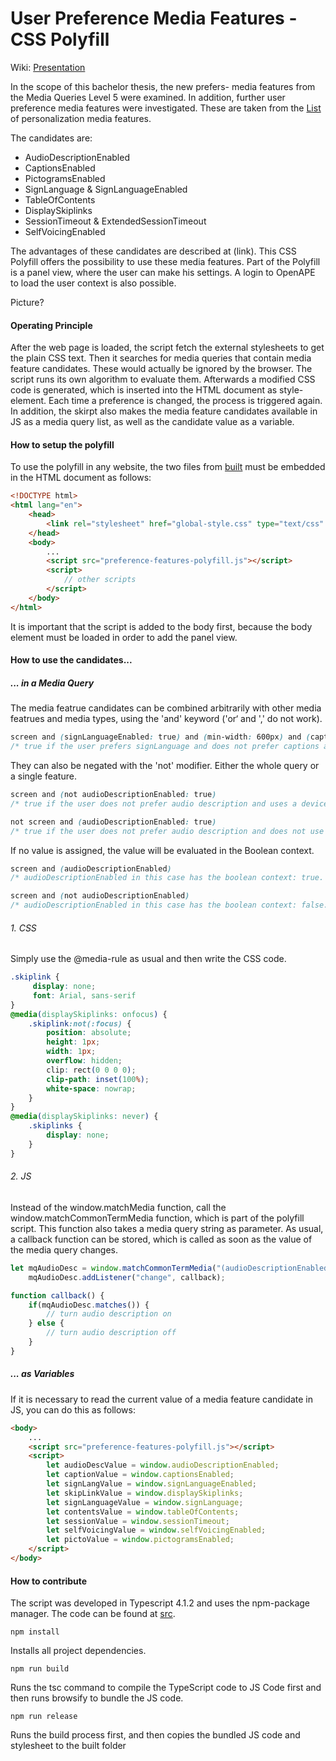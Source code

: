 # User Preference Media Features - CSS Polyfill

Wiki: [Presentation](https://gitlab.mi.hdm-stuttgart.de/ns107/ba-mq5/-/wikis/Presentation:-Common-Terms-as-Media-Features)

In the scope of this bachelor thesis, the new prefers- media features from the Media Queries Level 5 were examined. 
In addition, further user preference media features were investigated. These are taken from the [List](https://www.w3.org/WAI/APA/wiki/Media_features_use_cases_for_personalization) of personalization media features.

The candidates are:
* AudioDescriptionEnabled
* CaptionsEnabled
* PictogramsEnabled
* SignLanguage & SignLanguageEnabled
* TableOfContents
* DisplaySkiplinks
* SessionTimeout & ExtendedSessionTimeout
* SelfVoicingEnabled

The advantages of these candidates are described at (link). 
This CSS Polyfill offers the possibility to use these media features. 
Part of the Polyfill is a panel view, where the user can make his settings.
A login to OpenAPE to load the user context is also possible.

Picture?

#### Operating Principle
After the web page is loaded, the script fetch the external stylesheets to get the plain CSS text. 
Then it searches for media queries that contain media feature candidates. 
These would actually be ignored by the browser. 
The script runs its own algorithm to evaluate them. 
Afterwards a modified CSS code is generated, which is inserted into the HTML document as style-element. 
Each time a preference is changed, the process is triggered again.
In addition, the skirpt also makes the media feature candidates available in JS as a media query list, as well as the candidate value as a variable. 

#### How to setup the polyfill
To use the polyfill in any website, the two files from [built](https://gitlab.mi.hdm-stuttgart.de/ns107/ba-mq5/-/tree/master/built) must be embedded in the HTML document as follows:

```html
<!DOCTYPE html>
<html lang="en">
    <head>
        <link rel="stylesheet" href="global-style.css" type="text/css" />    
    </head>
    <body>
        ...
        <script src="preference-features-polyfill.js"></script>
        <script>
            // other scripts
        </script>
    </body>
</html>
```
It is important that the script is added to the body first, because the body element must be loaded in order to add the panel view.

#### How to use the candidates...
##### ... in a Media Query
The media featrue candidates can be combined arbitrarily with other media featrues and media types, using the 'and' keyword ('or‘ and ',' do not work).   

```css
screen and (signLanguageEnabled: true) and (min-width: 600px) and (captionsEnabled: false)
/* true if the user prefers signLanguage and does not prefer captions and has a screen width of min 600px. */
```
They can also be negated with the 'not' modifier. Either the whole query or a single feature.

```css
screen and (not audioDescriptionEnabled: true) 
/* true if the user does not prefer audio description and uses a device of the type screen. */
```
```css
not screen and (audioDescriptionEnabled: true) 
/* true if the user does not prefer audio description and does not use a device of the type screen. */
```

If no value is assigned, the value will be evaluated in the Boolean context.  

```css
screen and (audioDescriptionEnabled) 
/* audioDescriptionEnabled in this case has the boolean context: true. So the query will be true if the user prefers audio description */
```
```css
screen and (not audioDescriptionEnabled) 
/* audioDescriptionEnabled in this case has the boolean context: false. So the query will be true if the user does not prefer audio description */
```

###### 1. CSS
Simply use the @media-rule as usual and then write the CSS code. 

```css
.skiplink {
     display: none;
     font: Arial, sans-serif
}
@media(displaySkiplinks: onfocus) {
    .skiplink:not(:focus) {
        position: absolute;
        height: 1px;
        width: 1px;
        overflow: hidden;
        clip: rect(0 0 0 0);
        clip-path: inset(100%);
        white-space: nowrap;
    }
}
@media(displaySkiplinks: never) {
    .skiplinks {
        display: none;
    }
}
```

###### 2. JS
Instead of the window.matchMedia function, call the window.matchCommonTermMedia function, which is part of the polyfill script. 
This function also takes a media query string as parameter. 
As usual, a callback function can be stored, which is called as soon as the value of the media query changes. 
```javascript
let mqAudioDesc = window.matchCommonTermMedia("(audioDescriptionEnabled)")
    mqAudioDesc.addListener("change", callback);

function callback() {
    if(mqAudioDesc.matches()) {
        // turn audio description on
    } else {
        // turn audio description off
    }
}
```

##### ... as Variables
If it is necessary to read the current value of a media feature candidate in JS, you can do this as follows:
```html
<body>
    ...
    <script src="preference-features-polyfill.js"></script>
    <script>
        let audioDescValue = window.audioDescriptionEnabled;
        let captionValue = window.captionsEnabled;
        let signLangValue = window.signLanguageEnabled;
        let skipLinkValue = window.displaySkiplinks;
        let signLanguageValue = window.signLanguage;
        let contentsValue = window.tableOfContents;
        let sessionValue = window.sessionTimeout;
        let selfVoicingValue = window.selfVoicingEnabled;
        let pictoValue = window.pictogramsEnabled;
    </script>
</body>
```

#### How to contribute
The script was developed in Typescript 4.1.2 and uses the npm-package manager.
The code can be found at [src](https://gitlab.mi.hdm-stuttgart.de/ns107/ba-mq5/-/tree/master/src).
```
npm install 
```
Installs all project dependencies.
```
npm run build
```
Runs the tsc command to compile the TypeScript code to JS Code first and then runs browsify to bundle the JS code.    
```
npm run release
```
Runs the build process first, and then copies the bundled JS code and stylesheet to the built folder

